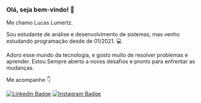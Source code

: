 ### Olá, seja bem-vindo! 👋

Me chamo Lucas Lumertz.

Sou estudante de análise e desenvolvimento de sistemas, mas venho estudando programação desde de 01/2021. 💻

Adoro esse mundo da tecnologia, e gosto muito de resolver problemas e aprender. Estou Sempre aberto a novos desafios e pronto para enfrentar as mudanças.

Me acompanhe 👇

[![Linkedin Badge](https://img.shields.io/badge/-LinkedIn-blue?style=flat-square&logo=Linkedin&logoColor=white&link=https://www.linkedin.com/in/lucas-lumertz/)](https://www.linkedin.com/in/lucas-lumertz//) [![Instagram Badge](https://img.shields.io/badge/-Instagram-violet?style=flat-square&logo=Instagram&logoColor=white&link=https://www.instagram.com/lucas_lumertz/)](https://www.instagram.com/lucas_lumertz/)
